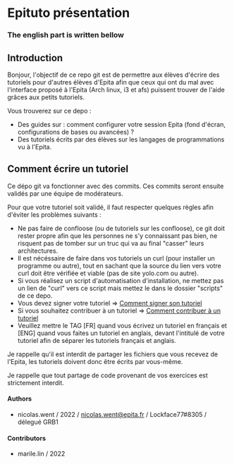 # Epituto présentation

### The english part is written bellow

## Introduction

Bonjour, l'objectif de ce repo git est de permettre aux élèves d'écrire des tutoriels pour d'autres élèves d'Epita afin que ceux qui ont du mal avec l'interface proposé à l'Epita (Arch linux, i3 et afs) puissent trouver de l'aide grâces aux petits tutoriels.

Vous trouverez sur ce depo :
* Des guides sur : comment configurer votre session Epita (fond d'écran, configurations de bases ou avancées) ?
* Des tutoriels écrits par des élèves sur les langages de programmations vu à l'Epita.

## Comment écrire un tutoriel

Ce dépo git va fonctionner avec des commits. Ces commits seront ensuite validés par une équipe de modérateurs.

Pour que votre tutoriel soit validé, il faut respecter quelques règles afin d'éviter les problèmes suivants :
* Ne pas faire de confloose (ou de tutoriels sur les confloose), ce git doit rester propre afin que les personnes ne s'y connaissant pas bien, ne risquent pas de tomber sur un truc qui va au final "casser" leurs architectures.
* Il est nécéssaire de faire dans vos tutoriels un curl (pour installer un programme ou autre), tout en sachant que la source du lien vers votre curl doit être vérifiée et viable (pas de site yolo.com ou autre).
* Si vous réalisez un script d'automatisation d'installation, ne mettez pas un lien de "curl" vers ce script mais mettez le dans le dossier "scripts" de ce depo.
* Vous devez signer votre tutoriel => [Comment signer son tutoriel](https://github.com/NicolasWent/Epituto/blob/master/%5BFR%5D%20Comment%20signer%20son%20tutoriel.md)
* Si vous souhaitez contribuer à un tutoriel => [Comment contribuer à un tutoriel](https://github.com/NicolasWent/Epituto/blob/master/%5BFR%5D%20Comment%20contribuer%20%C3%A0%20un%20tutoriel.md)
* Veuillez mettre le TAG [FR] quand vous écrivez un tutoriel en français et [ENG] quand vous faites un tutoriel en anglais, devant l'intitulé de votre tutoriel afin de séparer les tutoriels français et anglais.

Je rappelle qu'il est interdit de partager les fichiers que vous recevez de l'Epita, les tutoriels doivent donc être écrits par vous-même.

Je rappelle que tout partage de code provenant de vos exercices est strictement interdit.

#### Authors
* nicolas.went / 2022 / nicolas.went@epita.fr / Lockface77#8305 / délegué GRB1

#### Contributors
* marile.lin / 2022
